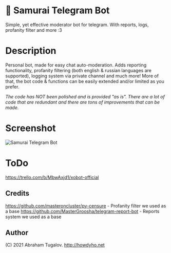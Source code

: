 # 👹 Samurai Telegram Bot
Simple, yet effective moderator bot for telegram. With reports, logs, profanity filter and more :3

# Description
Personal bot, made for easy chat auto-moderation.
Adds reporting functionality, profanity filtering (both english & russian languages are supported), logging system via private channel and much more!
More of that, the bot code & functions can be easily extended and/or limited as you prefer.

*The code has NOT been polished and is provided "as is". There are a lot of code that are redundant and there are tons of improvements that can be made.*

# Screenshot
![Samurai Telegram Bot](https://i.imgur.com/cmaElpP.png)

# ToDo
https://trello.com/b/MbwAxjd1/xobot-official

## Credits
https://github.com/masteroncluster/py-censure - Profanity filter we used as a base
https://github.com/MasterGroosha/telegram-report-bot - Reports system we used as a base

## Author

(C) 2021 Abraham Tugalov.
http://howdyho.net
